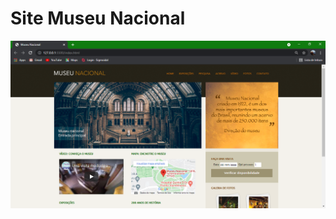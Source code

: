 # Site Museu Nacional

<img src="https://github.com/HebertMachado/Site-museu-nacional/blob/main/Projeto006/img/Projeto006/img/Capturar.PNG">
